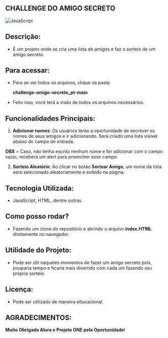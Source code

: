 ## CHALLENGE DO AMIGO SECRETO 
![JavaScript](https://img.shields.io/badge/javascript-%23323330.svg?style=for-the-badge&logo=javascript&logoColor=%23F7DF1E)


##  Descrição:
* É um projeto onde se cria uma lista de amigos e faz o sorteio de um amigo secreto.

## Para acessar:
* Para se ver todos os arquivos, clique na pasta
   
    **challenge-amigo-secreto_pt-main**
* Feito isso, você terá a visão de todos os arquivos necessários.

## Funcionalidades Principais:
1. **Adicionar nomes**: Os usuários terão a oportunidade de escrever os nomes de seus amigos e ir adicionando. Será criado uma lista visível abaixo do campo de entrada.

**OBS** = Caso, não tenha escrito nenhum nome e for adicionar com o campo vazio, receberá um alert para preencher esse campo.

2. **Sorteio Aleatório**: Ao clicar no botão **Sortear Amigo**, um nome da lista será selecionado aleatoriamente e exibido na página.

## Tecnologia Utilizada:
* JavaScript, HTML, dentre outras.

## Como posso rodar?
* Fazendo um clone do repositório e abrindo o arquivo **index.HTML** diretamente no navegador.

## Utilidade do Projeto:
* Pode ser útil naqueles momentos de fazer um amigo secreto pois, pouparia tempo e ficaria mais divertido com cada um fazendo seu próprio sorteio.

## Licença:
* Pode ser utilizado de maneira educacional.

## AGRADECIMENTOS:
 **Muito Obrigada Alura e Projeto ONE pela Oportunidade**!

